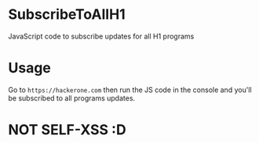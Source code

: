 # SubscribeToAllH1
JavaScript code to subscribe updates for all H1 programs
# Usage
Go to `https://hackerone.com` then run the JS code in the console and you'll be subscribed to all programs updates.

# NOT SELF-XSS :D 
